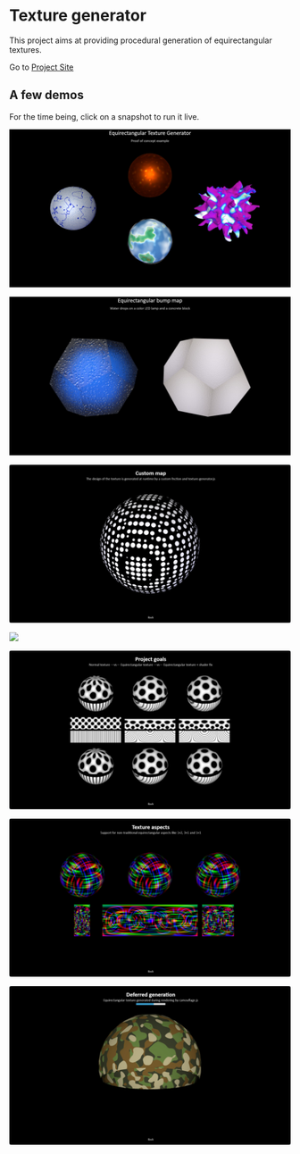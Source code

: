 # Texture generator

This project aims at providing procedural generation of
equirectangular textures.

Go to [Project Site](https://boytchev.github.io/texture-generator/)

## A few demos

For the time being, click on a snapshot to run it live.

[<img src="examples/snapshots/proof-of-concept.jpg">](https://boytchev.github.io/texture-generator/examples/proof-of-concept.html) 

[<img src="examples/snapshots/bump-map.jpg">](https://boytchev.github.io/texture-generator/examples/bump-map.html)

[<img src="examples/snapshots/custom-map.jpg">](https://boytchev.github.io/texture-generator/examples/custom-map.html)

[<img src="snapshots/ao-map.jpg">](https://boytchev.github.io/texture-generator/examples/ao-map.html)

[<img src="examples/snapshots/project-goals.jpg">](https://boytchev.github.io/texture-generator/examples/project-goals.html)

[<img src="examples/snapshots/texture-aspects.jpg">](https://boytchev.github.io/texture-generator/examples/texture-aspects.html)

[<img src="examples/snapshots/deferred-generation.jpg">](https://boytchev.github.io/texture-generator/examples/deferred-generation.html)
